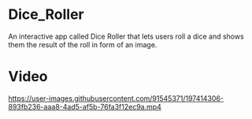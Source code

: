 # Dice_Roller

An interactive app called Dice Roller that lets users roll a dice and shows them the result of the roll in form of an image.

# Video

https://user-images.githubusercontent.com/91545371/197414306-893fb236-aaa8-4ad5-af5b-76fa3f12ec9a.mp4


